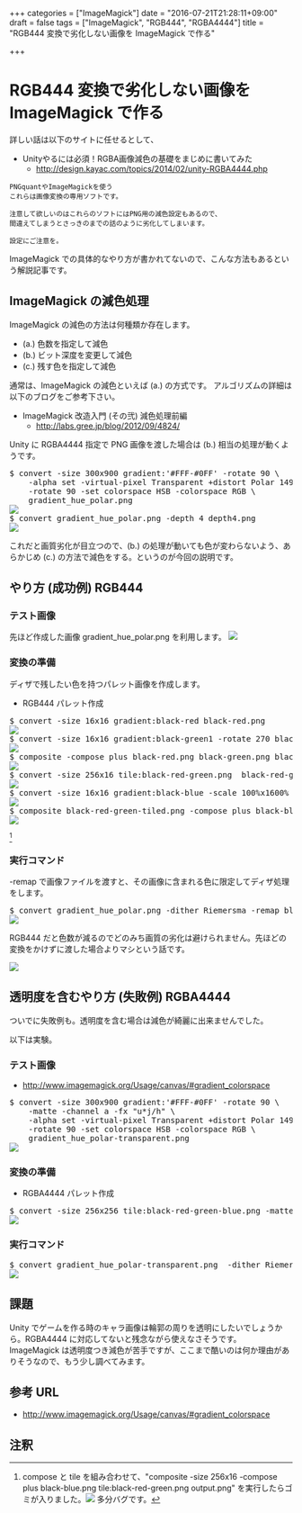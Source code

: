 +++
categories = ["ImageMagick"]
date = "2016-07-21T21:28:11+09:00"
draft = false
tags = ["ImageMagick", "RGB444", "RGBA4444"]
title = "RGB444 変換で劣化しない画像を ImageMagick で作る"

+++

# RGB444 変換で劣化しない画像を ImageMagick で作る

詳しい話は以下のサイトに任せるとして、

- Unityやるには必須！RGBA画像減色の基礎をまじめに書いてみた
  - http://design.kayac.com/topics/2014/02/unity-RGBA4444.php

```
PNGquantやImageMagickを使う
これらは画像変換の専用ソフトです。

注意して欲しいのはこれらのソフトにはPNG用の減色設定もあるので、
間違えてしまうとさっきのまでの話のように劣化してしまいます。

設定にご注意を。
```

ImageMagick での具体的なやり方が書かれてないので、こんな方法もあるという解説記事です。

## ImageMagick の減色処理

ImageMagick の減色の方法は何種類か存在します。

- (a.) 色数を指定して減色
- (b.) ビット深度を変更して減色
- (c.) 残す色を指定して減色

通常は、ImageMagick の減色といえば (a.) の方式です。
アルゴリズムの詳細は以下のブログをご参考下さい。

- ImageMagick 改造入門 (その弐) 減色処理前編
  - http://labs.gree.jp/blog/2012/09/4824/

Unity に RGBA4444 指定で PNG 画像を渡した場合は (b.) 相当の処理が動くようです。
<pre>
$ convert -size 300x900 gradient:'#FFF-#0FF' -rotate 90 \
	-alpha set -virtual-pixel Transparent +distort Polar 149 +repage \
	-rotate 90 -set colorspace HSB -colorspace RGB \
	gradient_hue_polar.png
<img src="../gradient_hue_polar.png" />
$ convert gradient_hue_polar.png -depth 4 depth4.png
<img src="../depth4.png" />
</pre>

これだと画質劣化が目立つので、(b.) の処理が動いても色が変わらないよう、あらかじめ (c.) の方法で減色をする。というのが今回の説明です。

## やり方 (成功例) RGB444

### テスト画像

先ほど作成した画像 gradient_hue_polar.png を利用します。
<img src="../gradient_hue_polar.png" />

### 変換の準備

ディザで残したい色を持つパレット画像を作成します。

- RGB444 パレット作成
<pre>
$ convert -size 16x16 gradient:black-red black-red.png
<img src="../black-red.png" />
$ convert -size 16x16 gradient:black-green1 -rotate 270 black-green.png
<img src="../black-green.png" />
$ composite -compose plus black-red.png black-green.png black-red-green.png
<img src="../black-red-green.png" />
$ convert -size 256x16 tile:black-red-green.png  black-red-green-tiled.png
<img src="../black-red-green-tiled.png" />
$ convert -size 16x16 gradient:black-blue -scale 100%x1600% -rotate 270  black-blue.png
<img src="../black-blue.png" />
$ composite black-red-green-tiled.png -compose plus black-blue.png  black-red-green-blue.png
<img src="../black-red-green-blue.png" />
</pre>
[^1]

### 実行コマンド

-remap で画像ファイルを渡すと、その画像に含まれる色に限定してディザ処理をします。

<pre>
$ convert gradient_hue_polar.png -dither Riemersma -remap black-red-green-blue.png rgb444.png
<img src="../rgb444.png" />
</pre>

RGB444 だと色数が減るのでどのみち画質の劣化は避けられません。先ほどの変換をかけずに渡した場合よりマシという話です。

<img src="../depth4.png" />

## 透明度を含むやり方 (失敗例) RGBA4444

ついでに失敗例も。透明度を含む場合は減色が綺麗に出来ませんでした。

以下は実験。

### テスト画像

- http://www.imagemagick.org/Usage/canvas/#gradient_colorspace

<pre>
$ convert -size 300x900 gradient:'#FFF-#0FF' -rotate 90 \
	-matte -channel a -fx "u*j/h" \
	-alpha set -virtual-pixel Transparent +distort Polar 149 +repage \
	-rotate 90 -set colorspace HSB -colorspace RGB \
	gradient_hue_polar-transparent.png
<img src="../gradient_hue_polar-transparent.png" />
</pre>

### 変換の準備

- RGBA4444 パレット作成
<pre>
$ convert -size 256x256 tile:black-red-green-blue.png -matte -channel a -fx "u*floor(j/16)/h*17.1" black-red-green-blue-transparent.png
<img src="../black-red-green-blue-transparent.png" />
</pre>

### 実行コマンド

<pre>
$ convert gradient_hue_polar-transparent.png  -dither Riemersma -remap black-red-green-blue-transparent.png rgba4444.png
<img src="../rgba4444.png" />
</pre>


## 課題

Unity でゲームを作る時のキャラ画像は輪郭の周りを透明にしたいでしょうから。RGBA4444 に対応してないと残念ながら使えなさそうです。
ImageMagick は透明度つき減色が苦手ですが、ここまで酷いのは何か理由がありそうなので、もう少し調べてみます。

## 参考 URL

- http://www.imagemagick.org/Usage/canvas/#gradient_colorspace

## 注釈

[^1]: compose と tile を組み合わせて、"composite -size 256x16 -compose plus  black-blue.png tile:black-red-green.png output.png" を実行したらゴミが入りました。<img src="../compose_and_tile.png" /> 多分バグです。

